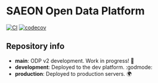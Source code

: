 # SAEON Open Data Platform

[![CI](https://github.com/SAEONData/Open-Data-Platform/actions/workflows/main.yml/badge.svg)](https://github.com/SAEONData/Open-Data-Platform/actions/workflows/main.yml)
[![codecov](https://codecov.io/gh/SAEONData/Open-Data-Platform/branch/main/graph/badge.svg)](https://codecov.io/gh/SAEONData/Open-Data-Platform)

## Repository info

* **main**: ODP v2 development. Work in progress! :construction:
* **development**: Deployed to the dev platform. :godmode:
* **production**: Deployed to production servers. :earth_africa:
